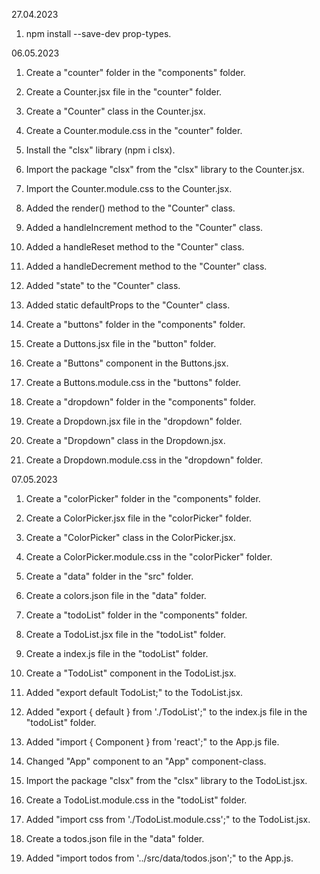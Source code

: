 27.04.2023
1. npm install --save-dev prop-types.

06.05.2023
1. Create a "counter" folder in the "components" folder.
2. Create a Counter.jsx file in the "counter" folder.
3. Create a "Counter" class in the Counter.jsx.
4. Create a Counter.module.css in the "counter" folder.
5. Install the "clsx" library (npm i clsx).
6. Import the package "clsx" from the "clsx" library to the Counter.jsx.
7. Import the Counter.module.css to the Counter.jsx.
8. Added the render() method to the "Counter" class.
9. Added a handleIncrement method to the "Counter" class.
10. Added a handleReset method to the "Counter" class.
11. Added a handleDecrement method to the "Counter" class.
12. Added "state" to the "Counter" class.
13. Added static defaultProps to the "Counter" class.
14. Create a "buttons" folder in the "components" folder.
15. Create a Duttons.jsx file in the "button" folder.
16. Create a "Buttons" component in the Buttons.jsx.
17. Create a Buttons.module.css in the "buttons" folder.

1. Create a "dropdown" folder in the "components" folder.
2. Create a Dropdown.jsx file in the "dropdown" folder.
3. Create a "Dropdown" class in the Dropdown.jsx.
4. Create a Dropdown.module.css in the "dropdown" folder.

07.05.2023
1. Create a "colorPicker" folder in the "components" folder.
2. Create a ColorPicker.jsx file in the "colorPicker" folder.
3. Create a "ColorPicker" class in the ColorPicker.jsx.
4. Create a ColorPicker.module.css in the "colorPicker" folder.
5. Create a "data" folder in the "src" folder.
6. Create a colors.json file in the "data" folder.

1. Create a "todoList" folder in the "components" folder.
2. Create a TodoList.jsx file in the "todoList" folder.
3. Create a index.js file in the "todoList" folder.
4. Create a "TodoList" component in the TodoList.jsx.
5. Added "export default TodoList;" to the TodoList.jsx.
6. Added "export { default } from './TodoList';" to the index.js file in the "todoList" folder.
7. Added "import { Component } from 'react';" to the App.js file.
8. Changed "App" component to an "App" component-class.
9. Import the package "clsx" from the "clsx" library to the TodoList.jsx.
10. Create a TodoList.module.css in the "todoList" folder.
11. Added "import css from './TodoList.module.css';" to the TodoList.jsx.
12. Create a todos.json file in the "data" folder.
13. Added "import todos from '../src/data/todos.json';" to the App.js.